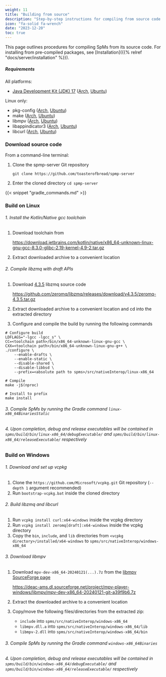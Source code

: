 ```yaml
---
weight: 11
title: "Building from source"
description: "Step-by-step instructions for compiling from source code for each platform"
icon: "fa-solid fa-wrench"
date: "2023-12-20"
toc: true
---
```


This page outlines procedures for compiling SpMs from its source code. For installing from pre-compiled packages, see [Installation]({{% relref "docs/server/installation" %}}).

##### Requirements

All platforms:
- [Java Development Kit (JDK) 17](https://www.oracle.com/java/technologies/downloads/#java17) ([Arch](https://archlinux.org/packages/extra/x86_64/jre17-openjdk/), [Ubuntu](https://packages.ubuntu.com/openjdk-17-jdk))

Linux only:
- pkg-config ([Arch](https://archlinux.org/packages/core/x86_64/pkgconf/), [Ubuntu](https://packages.ubuntu.com/pkg-config))
- make ([Arch](https://archlinux.org/packages/core/x86_64/make/), [Ubuntu](https://packages.ubuntu.com/make))
- libmpv ([Arch](https://archlinux.org/packages/extra/x86_64/mpv/), [Ubuntu](https://packages.ubuntu.com/libmpv-dev))
- libappindicator3 ([Arch](https://archlinux.org/packages/extra/x86_64/libappindicator-gtk3/files/), [Ubuntu](https://packages.ubuntu.com/libappindicator3-dev))
- libcurl ([Arch](https://archlinux.org/packages/core/x86_64/curl/), [Ubuntu](https://packages.ubuntu.com/libcurl4-openssl-dev))

### Download source code

From a command-line terminal:

1. Clone the spmp-server Git repository

    `git clone https://github.com/toasterofbread/spmp-server`

2. Enter the cloned directory `cd spmp-server`

{{< snippet "gradle_commands.md" >}}

### Build on Linux

###### 1. Install the Kotlin/Native gcc toolchain
1. Download toolchain from

    https://download.jetbrains.com/kotlin/native/x86_64-unknown-linux-gnu-gcc-8.3.0-glibc-2.19-kernel-4.9-2.tar.gz

2. Extract downloaded archive to a convenient location

###### 2. Compile libzmq with draft APIs
1. Download [4.3.5](https://github.com/zeromq/libzmq/releases/tag/v4.3.5) libzmq source code

    https://github.com/zeromq/libzmq/releases/download/v4.3.5/zeromq-4.3.5.tar.gz

2. Extract downloaded archive to a convenient location and cd into the extracted directory
3. Configure and compile the build by running the following commands

```
# Configure build
LDFLAGS="-lgcc -lgcc_s" \
CC=<toolchain path>/bin/x86_64-unknown-linux-gnu-gcc \
CXX=<toolchain path>/bin/x86_64-unknown-linux-gnu-g++ \
./configure \
    --enable-drafts \
    --enable-static \
    --disable-shared \
    --disable-libbsd \
    --prefix=<absolute path to spms>/src/nativeInterop/linux-x86_64

# Compile
make -j$(nproc)

# Install to prefix
make install
```

###### 3. Compile SpMs by running the Gradle command `linux-x86_64BinariesStatic`

###### 4. Upon completion, debug and release executables will be contained in `spms/build/bin/linux-x86_64/debugExecutable/` and `spms/build/bin/linux-x86_64/releaseExecutable/` respectively

### Build on Windows

###### 1. Download and set up vcpkg
1. Clone the `https://github.com/Microsoft/vcpkg.git` Git repository (`--depth 1` argument recommended)
2. Run `bootstrap-vcpkg.bat` inside the cloned directory

###### 2. Build libzmq and libcurl
1. Run `vcpkg install curl:x64-windows` inside the vcpkg directory
2. Run `vcpkg install zeromq[draft]:x64-windows` inside the vcpkg directory
3. Copy the `bin`, `include`, and `lib` directories from `<vcpkg directory>/installed/x64-windows` to `spms/src/nativeInterop/windows-x86_64`

###### 3. Download libmpv
1. Download ``mpv-dev-x86_64-20240121(...).7z`` from the [libmpv SourceForge page](https://sourceforge.net/projects/mpv-player-windows/files/libmpv/)

    https://deac-ams.dl.sourceforge.net/project/mpv-player-windows/libmpv/mpv-dev-x86_64-20240121-git-a39f9b6.7z

2. Extract the downloaded archive to a convenient location
3. Copy/move the following files/directories from the extracted zip:

    - `include` into `spms/src/nativeInterop/windows-x86_64`
    - `libmpv.dll.a` into `spms/src/nativeInterop/windows-x86_64/lib`
    - `libmpv-2.dll` into `spms/src/nativeInterop/windows-x86_64/bin`

<!-- {{< collapsible summary="Cross-compiling from Linux" >}}

1. Install mingw-w64-gcc ([Arch](https://archlinux.org/packages/extra/x86_64/mingw-w64-gcc/), [Ubuntu](https://packages.ubuntu.com/gcc-mingw-w64))
2. Clone the `https://github.com/Microsoft/vcpkg.git` Git repository (`--depth 1` argument recommended)
3. Run `./bootstrap-vcpkg.sh` inside the cloned directory
4. Run `./vcpkg install zeromq[draft]:x64-mingw-dynamic` inside the cloned directory
5. Copy the `bin`, `include`, and `lib` directories from `<cloned directory>/packages/zeromq_x64-mingw-dynamic` to `spms/src/nativeInterop`

{{< /collapsible >}} -->

###### 3. Compile SpMs by running the Gradle command `windows-x86_64Binaries`

###### 4. Upon completion, debug and release executables will be contained in `spms/build/bin/windows-x86_64/debugExecutable/` and `spms/build/bin/windows-x86_64/releaseExecutable/` respectively
